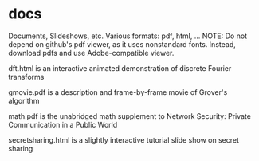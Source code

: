 # docs
Documents, Slideshows, etc.
Various formats: pdf, html, ...
NOTE: Do not depend on github's pdf viewer, as it uses nonstandard fonts. Instead, download pdfs and use Adobe-compatible viewer.

dft.html is an interactive animated demonstration of discrete Fourier transforms

gmovie.pdf is a description and frame-by-frame movie of Grover's algorithm

math.pdf is the unabridged math supplement to Network Security: Private Communication in a Public World

secretsharing.html is a slightly interactive tutorial slide show on secret sharing
